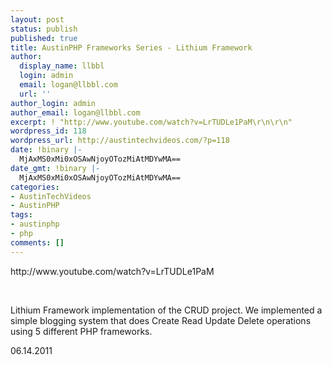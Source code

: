 ```yaml
---
layout: post
status: publish
published: true
title: AustinPHP Frameworks Series - Lithium Framework
author:
  display_name: llbbl
  login: admin
  email: logan@llbbl.com
  url: ''
author_login: admin
author_email: logan@llbbl.com
excerpt: ! "http://www.youtube.com/watch?v=LrTUDLe1PaM\r\n\r\n"
wordpress_id: 118
wordpress_url: http://austintechvideos.com/?p=118
date: !binary |-
  MjAxMS0xMi0xOSAwNjoyOTozMiAtMDYwMA==
date_gmt: !binary |-
  MjAxMS0xMi0xOSAwNjoyOTozMiAtMDYwMA==
categories:
- AustinTechVideos
- AustinPHP
tags:
- austinphp
- php
comments: []
---
```

<p>http://www.youtube.com/watch?v=LrTUDLe1PaM</p>
<p><a id="more"></a><a id="more-118"></a></p>
<p>&nbsp;</p>
<p>Lithium Framework implementation of the CRUD project. We implemented a simple blogging system that does Create Read Update Delete operations using 5 different PHP frameworks.</p>
<p>06.14.2011</p>
